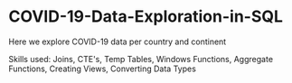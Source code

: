 # COVID-19-Data-Exploration-in-SQL
Here we explore COVID-19 data per country  and continent

Skills used: Joins, CTE's, Temp Tables, Windows Functions, Aggregate Functions, Creating Views, Converting Data Types
